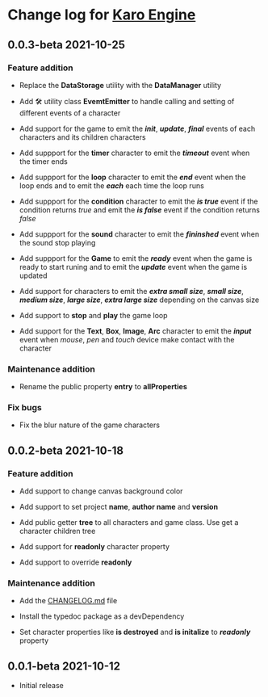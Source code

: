 # Change log for [Karo Engine](https://github.com/daniel-onyenwee/karo-engine.git)

## 0.0.3-beta 2021-10-25

### Feature addition

- Replace the __DataStorage__ utility with the __DataManager__  utility

- Add 🛠 utility class __EvemtEmitter__ to handle calling and setting of different events of a character

- Add support for the game to emit the __*init*__, __*update*__, __*final*__ events of each characters and its children characters

- Add suppport for the __timer__ character to emit the __*timeout*__ event when the timer ends

- Add suppport for the __loop__ character to emit the __*end*__ event when the loop ends and to emit the __*each*__ each time the loop runs

- Add suppport for the __condition__ character to emit the __*is true*__ event if the condition returns *true* and emit the __*is false*__ event if the condition returns *false*

- Add suppport for the __sound__ character to emit the __*fininshed*__ event when the sound stop playing

- Add suppport for the __Game__ to emit the __*ready*__ event when the game is ready to start runing and to emit the __*update*__ event when the game is updated

- Add support for characters to emit the __*extra small size*__, __*small size*__, __*medium size*__, __*large size*__, __*extra large size*__ depending on the canvas size

- Add support to __stop__ and __play__ the game loop

- Add support for the __Text__, __Box__, __Image__, __Arc__ character to emit the __*input*__ event when  *mouse*, *pen* and *touch* device make contact with the character

### Maintenance addition

- Rename the public property __entry__ to __allProperties__

### Fix bugs

- Fix the blur nature of the game characters

## 0.0.2-beta 2021-10-18

### Feature addition

- Add support to change canvas background color

- Add support to set project __name__, __author name__ and __version__

- Add public getter __tree__ to all characters and game class. Use get a character children tree

- Add support for __readonly__ character property

- Add support to override __readonly__

### Maintenance addition

- Add the [CHANGELOG.md](https://github.com/daniel-onyenwee/Karo-engine/blob/main/CHANGELOG.md) file

- Install the typedoc package as a devDependency

- Set character properties like __is destroyed__ and __is initalize__ to __*readonly*__ property

## 0.0.1-beta 2021-10-12

- Initial release

